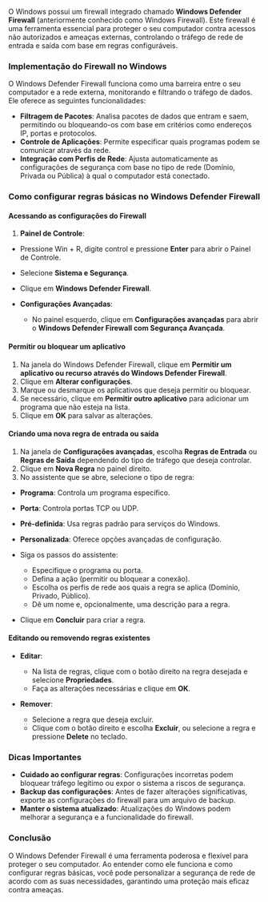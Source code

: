 O Windows possui um firewall integrado chamado **Windows Defender Firewall** (anteriormente conhecido como Windows Firewall). Este firewall é uma ferramenta essencial para proteger o seu computador contra acessos não autorizados e ameaças externas, controlando o tráfego de rede de entrada e saída com base em regras configuráveis.

### Implementação do Firewall no Windows

O Windows Defender Firewall funciona como uma barreira entre o seu computador e a rede externa, monitorando e filtrando o tráfego de dados. Ele oferece as seguintes funcionalidades:

- **Filtragem de Pacotes**: Analisa pacotes de dados que entram e saem, permitindo ou bloqueando-os com base em critérios como endereços IP, portas e protocolos.
- **Controle de Aplicações**: Permite especificar quais programas podem se comunicar através da rede.
- **Integração com Perfis de Rede**: Ajusta automaticamente as configurações de segurança com base no tipo de rede (Domínio, Privada ou Pública) à qual o computador está conectado.

### Como configurar regras básicas no Windows Defender Firewall

#### Acessando as configurações do Firewall

1. **Painel de Controle**:
  - Pressione Win + R, digite control e pressione **Enter** para abrir o Painel de Controle.
  - Selecione **Sistema e Segurança**.
  - Clique em **Windows Defender Firewall**.

- **Configurações Avançadas**:
  - No painel esquerdo, clique em **Configurações avançadas** para abrir o **Windows Defender Firewall com Segurança Avançada**.


#### Permitir ou bloquear um aplicativo

1. Na janela do Windows Defender Firewall, clique em **Permitir um aplicativo ou recurso através do Windows Defender Firewall**.
2. Clique em **Alterar configurações**.
3. Marque ou desmarque os aplicativos que deseja permitir ou bloquear.
4. Se necessário, clique em **Permitir outro aplicativo** para adicionar um programa que não esteja na lista.
5. Clique em **OK** para salvar as alterações.

#### Criando uma nova regra de entrada ou saída

1. Na janela de **Configurações avançadas**, escolha **Regras de Entrada** ou **Regras de Saída** dependendo do tipo de tráfego que deseja controlar.
2. Clique em **Nova Regra** no painel direito.
3. No assistente que se abre, selecione o tipo de regra:
  - **Programa**: Controla um programa específico.
  - **Porta**: Controla portas TCP ou UDP.
  - **Pré-definida**: Usa regras padrão para serviços do Windows.
  - **Personalizada**: Oferece opções avançadas de configuração.

- Siga os passos do assistente:
  - Especifique o programa ou porta.
  - Defina a ação (permitir ou bloquear a conexão).
  - Escolha os perfis de rede aos quais a regra se aplica (Domínio, Privado, Público).
  - Dê um nome e, opcionalmente, uma descrição para a regra.

- Clique em **Concluir** para criar a regra.

#### Editando ou removendo regras existentes

- **Editar**:
  - Na lista de regras, clique com o botão direito na regra desejada e selecione **Propriedades**.
  - Faça as alterações necessárias e clique em **OK**.

- **Remover**:
  - Selecione a regra que deseja excluir.
  - Clique com o botão direito e escolha **Excluir**, ou selecione a regra e pressione **Delete** no teclado.


### Dicas Importantes

- **Cuidado ao configurar regras**: Configurações incorretas podem bloquear tráfego legítimo ou expor o sistema a riscos de segurança.
- **Backup das configurações**: Antes de fazer alterações significativas, exporte as configurações do firewall para um arquivo de backup.
- **Manter o sistema atualizado**: Atualizações do Windows podem melhorar a segurança e a funcionalidade do firewall.

### Conclusão

O Windows Defender Firewall é uma ferramenta poderosa e flexível para proteger o seu computador. Ao entender como ele funciona e como configurar regras básicas, você pode personalizar a segurança de rede de acordo com as suas necessidades, garantindo uma proteção mais eficaz contra ameaças.

